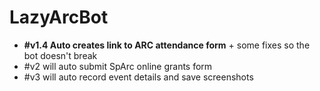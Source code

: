 # LazyArcBot
- **#v1.4 Auto creates link to ARC attendance form** + some fixes so the bot doesn't break
- #v2 will auto submit SpArc online grants form
- #v3 will auto record event details and save screenshots
